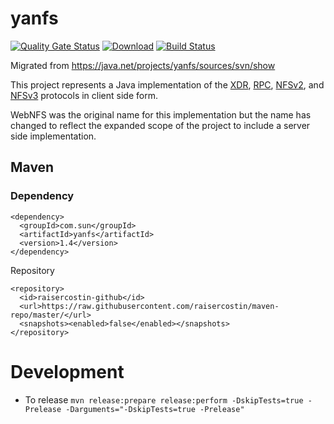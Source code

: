 # yanfs

[![Quality Gate Status](https://sonarcloud.io/api/project_badges/measure?project=raisercostin_yanfs&metric=alert_status)](https://sonarcloud.io/dashboard?id=raisercostin_yanfs)
[![Download](https://api.bintray.com/packages/raisercostin/maven/yanfs/images/download.svg)](https://bintray.com/raisercostin/maven/yanfs/_latestVersion)
[![Build Status](https://travis-ci.org/raisercostin/yanfs.svg?branch=master)](https://travis-ci.org/raisercostin/yanfs)
<!--
[![Codacy Badge](https://www.codacy.com/project/badge/fe1bb28a7735433d89a238ce6f6305c1)](https://www.codacy.com/app/raisercostin/yanfs)
-->

Migrated from https://java.net/projects/yanfs/sources/svn/show

This project represents a Java implementation of the
<a href="http://www.ietf.org/rfc/rfc4506.txt" rel="self">XDR</a>, <a href="http://www.ietf.org/rfc/rfc1831.txt" rel="self">RPC</a>, 
<a href="http://www.ietf.org/rfc/rfc1094.txt"
rel="self">NFSv2</a>, and <a href=
"http://www.ietf.org/rfc/rfc1831.txt"
rel="self">NFSv3</a> protocols in client side form.

WebNFS was the original name for this implementation but the name has changed to reflect the expanded scope of the project to include a server side implementation.

## Maven

### Dependency

```
<dependency>
  <groupId>com.sun</groupId>
  <artifactId>yanfs</artifactId>
  <version>1.4</version>
</dependency>
```

Repository
```
<repository>
  <id>raisercostin-github</id>
  <url>https://raw.githubusercontent.com/raisercostin/maven-repo/master/</url>
  <snapshots><enabled>false</enabled></snapshots>
</repository>
```

# Development
- To release
  `mvn release:prepare release:perform -DskipTests=true -Prelease -Darguments="-DskipTests=true -Prelease"` 
